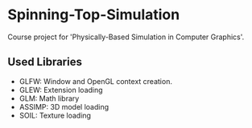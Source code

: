 Spinning-Top-Simulation
=======================
Course project for 'Physically-Based Simulation in Computer Graphics'.

Used Libraries
--------------
* GLFW: Window and OpenGL context creation.
* GLEW: Extension loading
* GLM: Math library
* ASSIMP: 3D model loading
* SOIL: Texture loading
